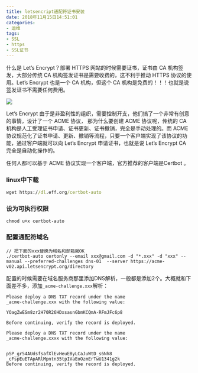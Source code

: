 ```yaml
---
title: letsencript通配符证书安装
date: 2018年11月15日14:51:01
categories:
- 运维
tags:
- SSL
- https
- SSL证书
---
```


什么是 Let’s Encrypt？部署 HTTPS 网站的时候需要证书，证书由 CA 机构签发，大部分传统 CA 机构签发证书是需要收费的，这不利于推动 HTTPS 协议的使用。Let’s Encrypt 也是一个 CA 机构，但这个 CA 机构是免费的！！！也就是说签发证书不需要任何费用。

![](https://ws1.sinaimg.cn/large/007cqnI0gy1fx8r2wr40xj30jz0d10t6.jpg)

Let’s Encrypt 由于是非盈利性的组织，需要控制开支，他们搞了一个非常有创意的事情，设计了一个 ACME 协议，
那为什么要创建 ACME 协议呢，传统的 CA 机构是人工受理证书申请、证书更新、证书撤销，完全是手动处理的。而 ACME 协议规范化了证书申请、更新、撤销等流程，只要一个客户端实现了该协议的功能，通过客户端就可以向 Let’s Encrypt 申请证书，也就是说 Let’s Encrypt CA 完全是自动化操作的。

任何人都可以基于 ACME 协议实现一个客户端，官方推荐的客户端是Certbot 。

### linux中下载
```cmd
wget https://dl.eff.org/certbot-auto
```
### 设为可执行权限
```
chmod u+x certbot-auto
```
### 配置通配符域名
```
// 把下面的xxx替换为域名和邮箱就OK
./certbot-auto certonly --email xxx@gmail.com -d "*.xxx" -d "xxx" --manual --preferred-challenges dns-01  --server https://acme-v02.api.letsencrypt.org/directory
```
配置的时候需要在域名服务商那里添加DNS解析，一般都是添加2个。大概就和下面差不多，添加`_acme-challenge.xxx`解析：

```
Please deploy a DNS TXT record under the name
_acme-challenge.xxx with the following value:

YOagZwESm8zr2H70R26HDxsasnGbmKCQmA-RFmJFc6p8

Before continuing, verify the record is deployed.

Please deploy a DNS TXT record under the name
_acme-challenge.xxxx with the following value:


pSP_gr54AUdsfsafXlEvHeuEByLCaJuWtD_s6Nh8
_cFspEuETApARlMpntn35tpIVaEoOzmErTwU1341g2k
Before continuing, verify the record is deployed.
```
